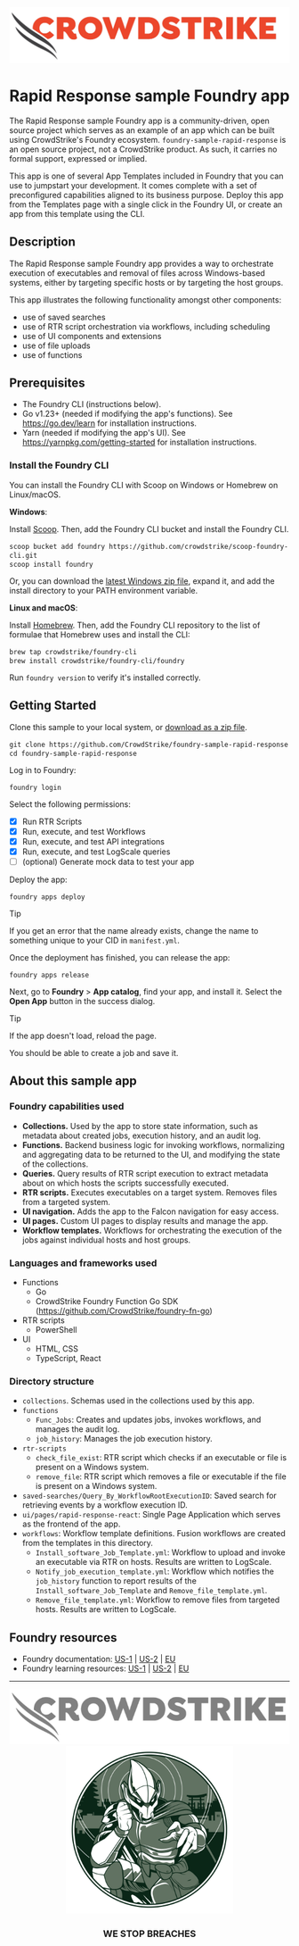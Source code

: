 ![CrowdStrike Falcon](/docs/asset/cs-logo.png?raw=true)

# Rapid Response sample Foundry app

The Rapid Response sample Foundry app is a community-driven, open source project which serves as an example of an app which can be built using CrowdStrike's Foundry ecosystem.
`foundry-sample-rapid-response` is an open source project, not a CrowdStrike product. As such, it carries no formal support, expressed or implied.

This app is one of several App Templates included in Foundry that you can use to jumpstart your development. It comes complete with a set of 
preconfigured capabilities aligned to its business purpose. Deploy this app from the Templates page with a single click in the Foundry UI, or 
create an app from this template using the CLI.

## Description

The Rapid Response sample Foundry app provides a way to orchestrate execution of executables and removal of files
across Windows-based systems, either by targeting specific hosts or by targeting the host groups.

This app illustrates the following functionality amongst other components:
* use of saved searches
* use of RTR script orchestration via workflows, including scheduling
* use of UI components and extensions
* use of file uploads
* use of functions

## Prerequisites

* The Foundry CLI (instructions below).
* Go v1.23+ (needed if modifying the app's functions). See https://go.dev/learn for installation instructions.
* Yarn (needed if modifying the app's UI). See https://yarnpkg.com/getting-started for installation instructions.

### Install the Foundry CLI

You can install the Foundry CLI with Scoop on Windows or Homebrew on Linux/macOS.

**Windows**:

Install [Scoop](https://scoop.sh/). Then, add the Foundry CLI bucket and install the Foundry CLI.

```shell
scoop bucket add foundry https://github.com/crowdstrike/scoop-foundry-cli.git
scoop install foundry
```

Or, you can download the [latest Windows zip file](https://assets.foundry.crowdstrike.com/cli/latest/foundry_Windows_x86_64.zip), expand it, and add the install directory to your PATH environment variable.

**Linux and macOS**:

Install [Homebrew](https://docs.brew.sh/Installation). Then, add the Foundry CLI repository to the list of formulae that Homebrew uses and install the CLI:

```shell
brew tap crowdstrike/foundry-cli
brew install crowdstrike/foundry-cli/foundry
```

Run `foundry version` to verify it's installed correctly.

## Getting Started

Clone this sample to your local system, or [download as a zip file](https://github.com/CrowdStrike/foundry-sample-rapid-response/archive/refs/heads/main.zip).

```shell
git clone https://github.com/CrowdStrike/foundry-sample-rapid-response
cd foundry-sample-rapid-response
```

Log in to Foundry:

```shell
foundry login
```

Select the following permissions:

- [x] Run RTR Scripts
- [x] Run, execute, and test Workflows
- [x] Run, execute, and test API integrations
- [x] Run, execute, and test LogScale queries
- [ ] (optional) Generate mock data to test your app

Deploy the app:

```shell
foundry apps deploy
```

> [!TIP]
> If you get an error that the name already exists, change the name to something unique to your CID in `manifest.yml`.

Once the deployment has finished, you can release the app:

```shell
foundry apps release
```

Next, go to **Foundry** > **App catalog**, find your app, and install it. Select the **Open App** button in the success dialog.

> [!TIP]
> If the app doesn't load, reload the page.

You should be able to create a job and save it.

## About this sample app

### Foundry capabilities used

* **Collections.** Used by the app to store state information, such as metadata about created jobs, execution history, and an audit log.
* **Functions.** Backend business logic for invoking workflows, normalizing and aggregating data to be returned to the UI, and modifying the state of the collections.
* **Queries.** Query results of RTR script execution to extract metadata about on which hosts the scripts successfully executed.
* **RTR scripts.** Executes executables on a target system. Removes files from a targeted system.
* **UI navigation.** Adds the app to the Falcon navigation for easy access.
* **UI pages.** Custom UI pages to display results and manage the app.
* **Workflow templates.** Workflows for orchestrating the execution of the jobs against individual hosts and host groups.

### Languages and frameworks used

* Functions
  * Go
  * CrowdStrike Foundry Function Go SDK (https://github.com/CrowdStrike/foundry-fn-go)
* RTR scripts
  * PowerShell
* UI
  * HTML, CSS
  * TypeScript, React

### Directory structure

* `collections`. Schemas used in the collections used by this app.
* `functions`
  * `Func_Jobs`: Creates and updates jobs, invokes workflows, and manages the audit log.
  * `job_history`: Manages the job execution history.
* `rtr-scripts`
  * `check_file_exist`: RTR script which checks if an executable or file is present on a Windows system.
  * `remove_file`: RTR script which removes a file or executable if the file is present on a Windows system.
* `saved-searches/Query_By_WorkflowRootExecutionID`: Saved search for retrieving events by a workflow execution ID.
* `ui/pages/rapid-response-react`: Single Page Application which serves as the frontend of the app.
* `workflows`: Workflow template definitions. Fusion workflows are created from the templates in this directory.
  * `Install_software_Job_Template.yml`: Workflow to upload and invoke an executable via RTR on hosts. Results are written to LogScale.
  * `Notify_job_execution_template.yml`: Workflow which notifies the `job_history` function to report results of the `Install_software_Job_Template` and `Remove_file_template.yml`.
  * `Remove_file_template.yml`: Workflow to remove files from targeted hosts. Results are written to LogScale.

## Foundry resources

- Foundry documentation: [US-1](https://falcon.crowdstrike.com/documentation/category/c3d64B8e/falcon-foundry) | [US-2](https://falcon.us-2.crowdstrike.com/documentation/category/c3d64B8e/falcon-foundry) | [EU](https://falcon.eu-1.crowdstrike.com/documentation/category/c3d64B8e/falcon-foundry)
- Foundry learning resources: [US-1](https://falcon.crowdstrike.com/foundry/learn) | [US-2](https://falcon.us-2.crowdstrike.com/foundry/learn) | [EU](https://falcon.eu-1.crowdstrike.com/foundry/learn)

---

<p align="center"><img src="https://raw.githubusercontent.com/CrowdStrike/falconpy/main/docs/asset/cs-logo-footer.png"><BR/><img width="300px" src="https://raw.githubusercontent.com/CrowdStrike/falconpy/main/docs/asset/adversary-goblin-panda.png"></P>
<h3><P align="center">WE STOP BREACHES</P></h3>
